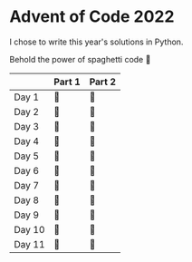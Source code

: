 # Advent of Code 2022

I chose to write this year's solutions in Python.

Behold the power of spaghetti code 🍝

|        | Part 1 | Part 2  |
|:-------|:---------|:--------|
| Day 1  |🌟        | 🌟      |
| Day 2  |🌟        | 🌟      |
| Day 3  |🌟        | 🌟      |
| Day 4  |🌟        | 🌟      |
| Day 5  |🌟        | 🌟      |
| Day 6  |🌟        | 🌟      |
| Day 7  |🌟        | 🌟      |
| Day 8  |🌟        | 🌟      |
| Day 9  |🌟        | 🌟      |
| Day 10 |🌟        | 🌟      |
| Day 11 |🌟        | 🌟      |
